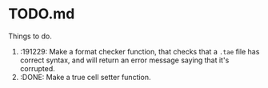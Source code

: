 TODO.md
=======

Things to do.

1.  :191229: Make a format checker function, that checks that a `.tae` file has
    correct syntax, and will return an error message saying that it's corrupted.
2.  :DONE: Make a true cell setter function.
